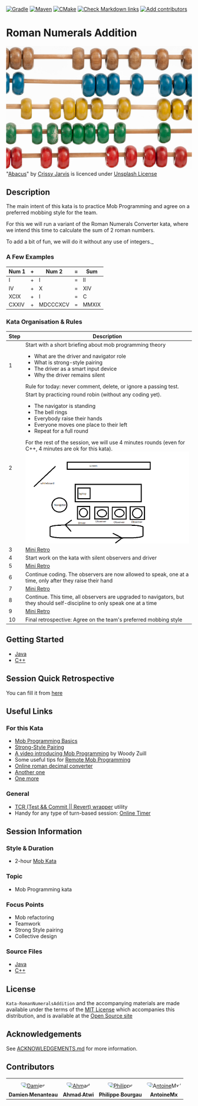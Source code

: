 [![Gradle](https://github.com/murex/Kata-RomanNumeralsAddition/actions/workflows/gradle.yml/badge.svg)](https://github.com/murex/Kata-RomanNumeralsAddition/actions/workflows/gradle.yml)
[![Maven](https://github.com/murex/Kata-RomanNumeralsAddition/actions/workflows/maven.yml/badge.svg)](https://github.com/murex/Kata-RomanNumeralsAddition/actions/workflows/maven.yml)
[![CMake](https://github.com/murex/Kata-RomanNumeralsAddition/actions/workflows/cmake.yml/badge.svg)](https://github.com/murex/Kata-RomanNumeralsAddition/actions/workflows/cmake.yml)
[![Check Markdown links](https://github.com/murex/Kata-RomanNumeralsAddition/actions/workflows/markdown-link-check.yml/badge.svg)](https://github.com/murex/Kata-RomanNumeralsAddition/actions/workflows/markdown-link-check.yml)
[![Add contributors](https://github.com/murex/Kata-RomanNumeralsAddition/actions/workflows/contributors.yml/badge.svg)](https://github.com/murex/Kata-RomanNumeralsAddition/actions/workflows/contributors.yml)

# Roman Numerals Addition

![Kata Image](./images/Abacus.jpg) <br>
"[Abacus](https://unsplash.com/photos/gdL-UZfnD3I)" by [Crissy Jarvis](https://unsplash.com/@crissyjarvis) is licenced under [Unsplash License](https://unsplash.com/license)

## Description

The main intent of this kata is to practice Mob Programming and agree on a preferred mobbing style for the team.

For this we will run a variant of the Roman Numerals Converter kata, where 
we intend this time to calculate the sum of 2 roman numbers.

To add a bit of fun, we will do it without any use of integers._

### A Few Examples

| Num 1 | + | Num 2 | = | Sum |
| --- | --- | --- | --- | --- |
| I | + | I | = | II |
| IV | + | X | = | XIV |
| XCIX | + | I | = | C |
| CXXIV | + | MDCCCXCV | = | MMXIX |

### Kata Organisation & Rules

| Step | Description |
| --- | --- |
| 1    | Start with a short briefing about mob programming theory<ul><li>What are the driver and navigator role</li><li>What is strong-style pairing</li><li>The driver as a smart input device</li><li>Why the driver remains silent</li></ul>Rule for today: never comment, delete, or ignore a passing test. |
| 2    | Start by practicing round robin (without any coding yet).<ul><li>The navigator is standing</li><li>The bell rings</li><li>Everybody raise their hands</li><li>Everyone moves one place to their left</li><li>Repeat for a full round</li></ul>For the rest of the session, we will use 4 minutes rounds (even for C++, 4 minutes are ok for this kata).<br>![Organisation](./images/MobOrganisation.png) |
| 3    | [Mini Retro](./MiniRetro.md) |
| 4    | Start work on the kata with silent observers and driver |
| 5    | [Mini Retro](./MiniRetro.md) |
| 6    | Continue coding. The observers are now allowed to speak, one at a time, only after they raise their hand |
| 7    | [Mini Retro](./MiniRetro.md) |
| 8    | Continue. This time, all observers are upgraded to navigators, but they should self-discipline to only speak one at a time |
| 9    | [Mini Retro](./MiniRetro.md) |
| 10   | Final retrospective: Agree on the team's preferred mobbing style |

## Getting Started

- [Java](java/GETTING_STARTED.md)
- [C++](cpp/GETTING_STARTED.md)

## Session Quick Retrospective

You can fill it from [here](QuickRetrospective.md)

## Useful Links

### For this Kata

- [Mob Programming Basics](https://mobprogramming.org/mob-programming-basics/)
- [Strong-Style Pairing](http://llewellynfalco.blogspot.com/2014/06/llewellyns-strong-style-pairing.html)
- [A video introducing Mob Programming](https://www.agilealliance.org/resources/sessions/mob-programming-aatc2017/) by Woody Zuill
- Some useful tips for [Remote Mob Programming](https://www.remotemobprogramming.org/)
- [Online roman decimal converter](https://www.calculateme.com/roman-numerals/to-roman)
- [Another one](https://www.calculator.org/calculate-online/mathematics/roman-numerals.html)
- [One more](https://goodcalculators.com/roman-numeral-converter/)

### General

- [TCR (Test && Commit || Revert) wrapper](tcr/TCR.md) utility
- Handy for any type of turn-based session: [Online Timer](https://agility.jahed.dev/)

## Session Information

### Style & Duration

- 2-hour [Mob Kata](doc/MobProgramming.md)

### Topic

- Mob Programming kata

### Focus Points

- Mob refactoring
- Teamwork
- Strong Style pairing
- Collective design

### Source Files

- [Java](java)
- [C++](cpp)

## License

`Kata-RomanNumeralsAddition` and the accompanying materials are made available
under the terms of the [MIT License](LICENSE.md) which accompanies this
distribution, and is available at the [Open Source site](https://opensource.org/licenses/MIT)

## Acknowledgements

See [ACKNOWLEDGEMENTS.md](ACKNOWLEDGEMENTS.md) for more information.

## Contributors

<table>
<tr>
    <td align="center" style="word-wrap: break-word; width: 150.0; height: 150.0">
        <a href=https://github.com/mengdaming>
            <img src=https://avatars.githubusercontent.com/u/1313765?v=4 width="100;"  style="border-radius:50%;align-items:center;justify-content:center;overflow:hidden;padding-top:10px" alt=Damien Menanteau/>
            <br />
            <sub style="font-size:14px"><b>Damien Menanteau</b></sub>
        </a>
    </td>
    <td align="center" style="word-wrap: break-word; width: 150.0; height: 150.0">
        <a href=https://github.com/aatwi>
            <img src=https://avatars.githubusercontent.com/u/11088496?v=4 width="100;"  style="border-radius:50%;align-items:center;justify-content:center;overflow:hidden;padding-top:10px" alt=Ahmad Atwi/>
            <br />
            <sub style="font-size:14px"><b>Ahmad Atwi</b></sub>
        </a>
    </td>
    <td align="center" style="word-wrap: break-word; width: 150.0; height: 150.0">
        <a href=https://github.com/philou>
            <img src=https://avatars.githubusercontent.com/u/23983?v=4 width="100;"  style="border-radius:50%;align-items:center;justify-content:center;overflow:hidden;padding-top:10px" alt=Philippe Bourgau/>
            <br />
            <sub style="font-size:14px"><b>Philippe Bourgau</b></sub>
        </a>
    </td>
    <td align="center" style="word-wrap: break-word; width: 150.0; height: 150.0">
        <a href=https://github.com/AntoineMx>
            <img src=https://avatars.githubusercontent.com/u/77109701?v=4 width="100;"  style="border-radius:50%;align-items:center;justify-content:center;overflow:hidden;padding-top:10px" alt=AntoineMx/>
            <br />
            <sub style="font-size:14px"><b>AntoineMx</b></sub>
        </a>
    </td>
</tr>
</table>
